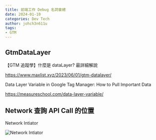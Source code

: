 ```yaml
---
title: 前端工作 Debug 名詞會總
date: 2024-01-10
categories: Dev Tech
author: johch3n611u
tags:
- GTM
---
```


## GtmDataLayer

【GTM 追蹤學】什麼是 dataLayer? 最詳細解說

https://www.maxlist.xyz/2023/06/01/gtm-datalayer/

Data Layer Variable in Google Tag Manager: How to Pull Important Data

https://measureschool.com/data-layer-variable/

## Network 查詢 API Call 的位置

Network Intiator

![Network Intiator](/assets/hexo/img/Intiator.png)